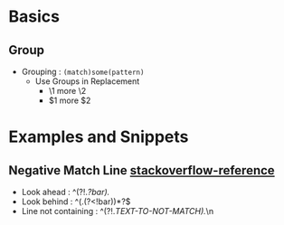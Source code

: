 # Basics
## Group
- Grouping : ```(match)some(pattern)```
  - Use Groups in Replacement
    - \1 more \2
    - $1 more $2

# Examples and Snippets
## Negative Match Line [stackoverflow-reference](https://stackoverflow.com/questions/1240275/how-to-negate-specific-word-in-regex#answer-1240293)
- Look ahead : ^(?!.*?bar).*
- Look behind : ^(.(?<!bar))*?$
- Line not containing : ^(?!.*TEXT-TO-NOT-MATCH).*\n
